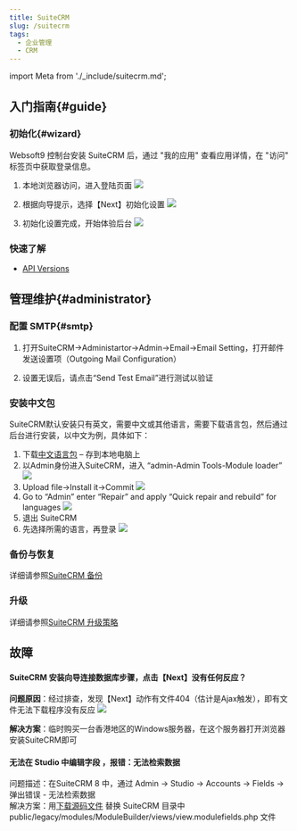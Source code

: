 ```yaml
---
title: SuiteCRM
slug: /suitecrm
tags:
  - 企业管理
  - CRM
---
```


import Meta from './_include/suitecrm.md';

<Meta name="meta" />

## 入门指南{#guide}

### 初始化{#wizard}

Websoft9 控制台安装 SuiteCRM 后，通过 "我的应用" 查看应用详情，在 "访问" 标签页中获取登录信息。  

1. 本地浏览器访问，进入登陆页面
   ![](http://libs.websoft9.com/Websoft9/DocsPicture/zh/suitecrm/suitecrm-init1-websoft9.png)

2. 根据向导提示，选择【Next】初始化设置
   ![](http://libs.websoft9.com/Websoft9/DocsPicture/zh/suitecrm/suitecrm-init2-websoft9.png)

3. 初始化设置完成，开始体验后台
   ![](http://libs.websoft9.com/Websoft9/DocsPicture/zh/suitecrm/suitecrm-init3-websoft9.png)

### 快速了解

- [API Versions](https://docs.suitecrm.com/developer/api/)


## 管理维护{#administrator}

### 配置 SMTP{#smtp}

1. 打开SuiteCRM->Administartor->Admin->Email->Email Setting，打开邮件发送设置项（Outgoing Mail Configuration）

2. 设置无误后，请点击“Send Test Email”进行测试以验证

### 安装中文包

SuiteCRM默认安装只有英文，需要中文或其他语言，需要下载语言包，然后通过后台进行安装，以中文为例，具体如下：

1.  下载[中文语言包](https://crowdin.com/project/suitecrmtranslations/zh-CN) – 存到本地电脑上
2.  以Admin身份进入SuiteCRM，进入 “admin-Admin Tools-Module loader”
    ![](http://libs.websoft9.com/Websoft9/DocsPicture/zh/suitecrm/suitecrm-lmodule-websoft9.png)
3.  Upload file->Install it->Commit
    ![](http://libs.websoft9.com/Websoft9/DocsPicture/zh/suitecrm/suitecrm-linstall-websoft9.png)
4.  Go to “Admin” enter “Repair” and apply “Quick repair and rebuild” for languages
    ![](http://libs.websoft9.com/Websoft9/DocsPicture/zh/suitecrm/suitecrm-repair-websoft9.png)
5.  退出 SuiteCRM
6.  先选择所需的语言，再登录
    ![](http://libs.websoft9.com/Websoft9/DocsPicture/zh/suitecrm/suitecrm-logincn-websoft9.png)

### 备份与恢复

详细请参照[SuiteCRM 备份](https://docs.suitecrm.com/developer/best-practices/#_backup)

### 升级

详细请参照[SuiteCRM 升级策略](https://docs.suitecrm.com/8.x/admin/installation-guide/upgrading/)



## 故障

#### SuiteCRM 安装向导连接数据库步骤，点击【Next】没有任何反应？

**问题原因**：经过排查，发现【Next】动作有文件404（估计是Ajax触发），即有文件无法下载程序没有反应
![](https://libs.websoft9.com/Websoft9/DocsPicture/zh/suitecrm/suitecrm-noresponse-websoft9.png)

**解决方案**：临时购买一台香港地区的Windows服务器，在这个服务器打开浏览器安装SuiteCRM即可

#### 无法在 Studio 中编辑字段 ，报错：无法检索数据

问题描述：在SuiteCRM 8 中，通过 Admin → Studio → Accounts → Fields → 弹出错误 - 无法检索数据   
解决方案：用[下载源码文件](https://github.com/myfluxi/SuiteCRM-Core/blob/30e44d2fb786389236f98182d304dc0a7a00cb55/public/legacy/modules/ModuleBuilder/views/view.modulefields.php) 替换 SuiteCRM 目录中 public/legacy/modules/ModuleBuilder/views/view.modulefields.php 文件
